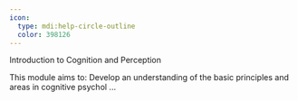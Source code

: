 ```yaml
---
icon:
  type: mdi:help-circle-outline
  color: 398126
---
```


Introduction to Cognition and Perception

This module aims to: Develop an understanding of the basic principles and areas in cognitive psychol ... 
